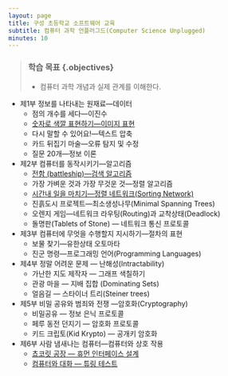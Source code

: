 ```yaml
---
layout: page
title: 구성 초등학교 소프트웨어 교육
subtitle: 컴퓨터 과학 언플러그드(Computer Science Unplugged)
minutes: 10
---
```


> ### 학습 목표 {.objectives}
>
> *  컴퓨터 과학 개념과 실제 관계를 이해한다.


- 제1부 정보를 나타내는 원재료—데이터
    - 점의 개수를 세다—이진수
    - [숫자로 색깔 표현하기—이미지 표현](ct-unplugged-images.html)
    - 다시 말할 수 있어요!—텍스트 압축
    - 카드 뒤집기 마술—오류 탐지 및 수정
    - 질문 20개—정보 이론
- 제2부 컴퓨터를 동작시키기—알고리즘
    - [전함 (battleship)—검색 알고리즘](ct-unplugged-search.html)
    - 가장 가벼운 것과 가장 무것운 것—정렬 알고리즘
    - [시간내 일을 마치기—정렬 네트워크(Sorting Network)](ct-unplugged-mapreduce.html)
    - 진흙도시 프로젝트—최소생성나무(Minimal Spanning Trees)
    - 오렌지 게임—네트워크 라우팅(Routing)과 교착상태(Deadlock)
    - 돌명판(Tablets of Stone) — 네트워크 통신 프로토콜
- 제3부 컴퓨터에 무엇을 수행할지 지시하기—절차의 표현
    - 보물 찾기—유한상태 오토마타
    - 진군 명령—프로그래밍 언어(Programming Languages)
- 제4부 정말 어려운 문제 — 난해성(Intractability)
    - 가난한 지도 제작자 — 그래프 색칠하기
    - 관광 마을 — 지배 집합 (Dominating Sets)
    - 얼음길 — 스타이너 트리(Steiner trees)
- 제5부 비밀 공유와 범죄와 전쟁 —암호화(Cryptography)
    - 비밀공유 — 정보 은닉 프로토콜
    - 페루 동전 던지기 — 암호화 프로토콜
    - 키드 크립토(Kid Krypto) — 공개키 암호화
- 제6부 사람 냄새나는 컴퓨터—컴퓨터와 상호 작용
    - [쵸코릿 공장 — 휴먼 인터페이스 설계](ct-hci.html)
    - [컴퓨터와 대화 — 튜링 테스트](ct-unplugged-turing.html)
